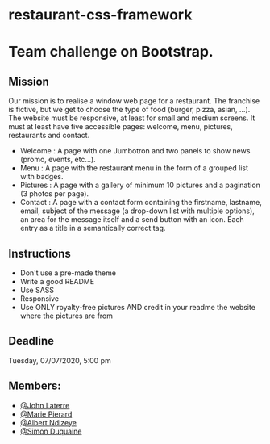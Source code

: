# restaurant-css-framework
# Team challenge on Bootstrap.
  
## Mission
Our mission is to realise a window web page for a restaurant. The franchise is fictive, but we get to choose the type of food (burger, pizza, asian, ...).
The website must be responsive, at least for small and medium screens. It must at least have five accessible pages: welcome, menu, pictures, restaurants and contact.

- Welcome : A page with one Jumbotron and two panels to show news (promo, events, etc...).
- Menu : A page with the restaurant menu in the form of a grouped list with badges.
- Pictures : A page with a gallery of minimum 10 pictures and a pagination (3 photos per page).
- Contact : A page with a contact form containing the firstname, lastname, email, subject of the message (a drop-down list with multiple options), an area for the message itself and a send button with an icon. Each entry as a title in a semantically correct tag.

## Instructions 
- Don't use a pre-made theme
- Write a good README
- Use SASS
- Responsive
- Use ONLY royalty-free pictures AND credit in your readme the website where the pictures are from
  
## Deadline
Tuesday, 07/07/2020, 5:00 pm

## Members:
- [@John Laterre](https://github.com/epictete)
- [@Marie Pierard](https://github.com/Marie-Pierard)
- [@Albert Ndizeye](https://github.com/AlbertNd)
- [@Simon Duquaine](https://github.com/simonduquaine)  
  